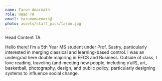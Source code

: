 ```yaml
---
name: Tarun Amarnath
role: Head TA
email: tarunamarnath@
photo: assets/staff_pics/tarun.jpg
---
```


Head Content TA 

Hello there! I’m a 5th Year MS student under Prof. Sastry, particularly interested in merging classical and learning-based control. I was an undergrad here double majoring in EECS and Business. Outside of class, I love reading, traveling (and meeting new people, including y’all!), art, basketball, photography, design, and public policy, particularly designing systems to influence social change.